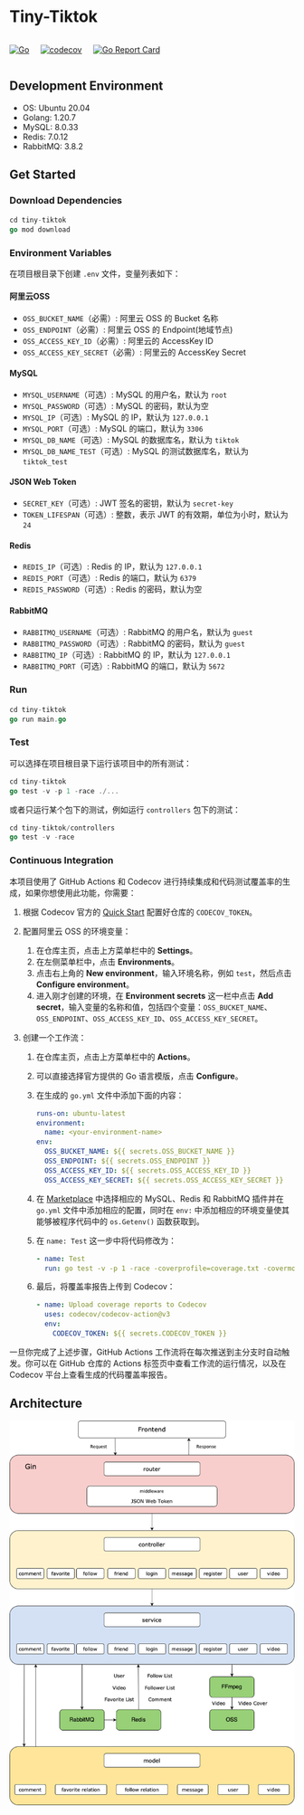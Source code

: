 # Tiny-Tiktok
<div style="display:flex; column-gap:20px">

[![Go](https://github.com/Ghjattu/tiny-tiktok/actions/workflows/go.yml/badge.svg)](https://github.com/Ghjattu/tiny-tiktok/actions/workflows/go.yml)

[![codecov](https://codecov.io/gh/Ghjattu/tiny-tiktok/graph/badge.svg?token=KGEIPRWWX1)](https://codecov.io/gh/Ghjattu/tiny-tiktok)

[![Go Report Card](https://goreportcard.com/badge/github.com/Ghjattu/tiny-tiktok)](https://goreportcard.com/report/github.com/Ghjattu/tiny-tiktok)

</div>

## Development Environment
- OS: Ubuntu 20.04
- Golang: 1.20.7
- MySQL: 8.0.33
- Redis: 7.0.12
- RabbitMQ: 3.8.2

## Get Started
### Download Dependencies
```go
cd tiny-tiktok
go mod download
```

### Environment Variables
在项目根目录下创建 `.env` 文件，变量列表如下：
#### 阿里云OSS
- `OSS_BUCKET_NAME`（必需）: 阿里云 OSS 的 Bucket 名称
- `OSS_ENDPOINT`（必需）: 阿里云 OSS 的 Endpoint(地域节点)
- `OSS_ACCESS_KEY_ID`（必需）: 阿里云的 AccessKey ID
- `OSS_ACCESS_KEY_SECRET`（必需）: 阿里云的 AccessKey Secret
#### MySQL
- `MYSQL_USERNAME`（可选）: MySQL 的用户名，默认为 `root`
- `MYSQL_PASSWORD`（可选）: MySQL 的密码，默认为空
- `MYSQL_IP`（可选）: MySQL 的 IP，默认为 `127.0.0.1`
- `MYSQL_PORT`（可选）: MySQL 的端口，默认为 `3306`
- `MYSQL_DB_NAME`（可选）: MySQL 的数据库名，默认为 `tiktok`
- `MYSQL_DB_NAME_TEST`（可选）: MySQL 的测试数据库名，默认为 `tiktok_test`
#### JSON Web Token
- `SECRET_KEY`（可选）: JWT 签名的密钥，默认为 `secret-key`
- `TOKEN_LIFESPAN`（可选）: 整数，表示 JWT 的有效期，单位为小时，默认为 `24`
#### Redis
- `REDIS_IP`（可选）: Redis 的 IP，默认为 `127.0.0.1`
- `REDIS_PORT`（可选）: Redis 的端口，默认为 `6379`
- `REDIS_PASSWORD`（可选）: Redis 的密码，默认为空
#### RabbitMQ
- `RABBITMQ_USERNAME`（可选）: RabbitMQ 的用户名，默认为 `guest`
- `RABBITMQ_PASSWORD`（可选）: RabbitMQ 的密码，默认为 `guest`
- `RABBITMQ_IP`（可选）: RabbitMQ 的 IP，默认为 `127.0.0.1`
- `RABBITMQ_PORT`（可选）: RabbitMQ 的端口，默认为 `5672`

### Run
```go
cd tiny-tiktok
go run main.go
```

### Test
可以选择在项目根目录下运行该项目中的所有测试：
```go
cd tiny-tiktok
go test -v -p 1 -race ./...
```
或者只运行某个包下的测试，例如运行 `controllers` 包下的测试：
```go
cd tiny-tiktok/controllers
go test -v -race
```

### Continuous Integration
本项目使用了 GitHub Actions 和 Codecov 进行持续集成和代码测试覆盖率的生成，如果你想使用此功能，你需要：
1. 根据 Codecov 官方的 [Quick Start](https://docs.codecov.com/docs) 配置好仓库的 `CODECOV_TOKEN`。

2. 配置阿里云 OSS 的环境变量：
	1. 在仓库主页，点击上方菜单栏中的 **Settings**。
	2. 在左侧菜单栏中，点击 **Environments**。
	3. 点击右上角的 **New environment**，输入环境名称，例如 `test`，然后点击 **Configure environment**。
	4. 进入刚才创建的环境，在 **Environment secrets** 这一栏中点击 **Add secret**，输入变量的名称和值，包括四个变量：`OSS_BUCKET_NAME`、`OSS_ENDPOINT`、`OSS_ACCESS_KEY_ID`、`OSS_ACCESS_KEY_SECRET`。

3. 创建一个工作流：
	1. 在仓库主页，点击上方菜单栏中的 **Actions**。

	2. 可以直接选择官方提供的 Go 语言模版，点击 **Configure**。

	3. 在生成的 `go.yml` 文件中添加下面的内容：
		```yaml
		runs-on: ubuntu-latest
		environment:
		  name: <your-environment-name>
		env:
		  OSS_BUCKET_NAME: ${{ secrets.OSS_BUCKET_NAME }}
		  OSS_ENDPOINT: ${{ secrets.OSS_ENDPOINT }}
		  OSS_ACCESS_KEY_ID: ${{ secrets.OSS_ACCESS_KEY_ID }}
		  OSS_ACCESS_KEY_SECRET: ${{ secrets.OSS_ACCESS_KEY_SECRET }}
		```
	4. 在 [Marketplace](https://github.com/marketplace?type=actions) 中选择相应的 MySQL、Redis 和 RabbitMQ 插件并在 `go.yml` 文件中添加相应的配置，同时在 `env:` 中添加相应的环境变量使其能够被程序代码中的 `os.Getenv()` 函数获取到。
	5. 在 `name: Test` 这一步中将代码修改为：
		```yaml
		- name: Test
          run: go test -v -p 1 -race -coverprofile=coverage.txt -covermode=atomic ./...
		```
	6. 最后，将覆盖率报告上传到 Codecov：
		```yaml
		- name: Upload coverage reports to Codecov
		  uses: codecov/codecov-action@v3
		  env:
		    CODECOV_TOKEN: ${{ secrets.CODECOV_TOKEN }}
		```
一旦你完成了上述步骤，GitHub Actions 工作流将在每次推送到主分支时自动触发。你可以在 GitHub 仓库的 Actions 标签页中查看工作流的运行情况，以及在 Codecov 平台上查看生成的代码覆盖率报告。


## Architecture
![architecture](./images/architecture.png)